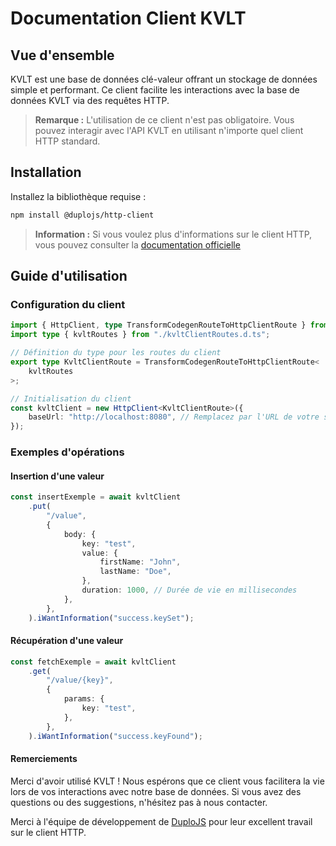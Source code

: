 # Documentation Client KVLT

## Vue d'ensemble

KVLT est une base de données clé-valeur offrant un stockage de données simple et performant. Ce client facilite les interactions avec la base de données KVLT via des requêtes HTTP.

>**Remarque :** L'utilisation de ce client n'est pas obligatoire. Vous pouvez interagir avec l'API KVLT en utilisant n'importe quel client HTTP standard.

## Installation

Installez la bibliothèque requise :

```bash
npm install @duplojs/http-client
```

> **Information :** Si vous voulez plus d'informations sur le client HTTP, vous pouvez consulter la [documentation officielle](https://docs.duplojs.dev/fr/latest/resources/http-client/)

## Guide d'utilisation

### Configuration du client

```typescript
import { HttpClient, type TransformCodegenRouteToHttpClientRoute } from "@duplojs/http-client";
import type { kvltRoutes } from "./kvltClientRoutes.d.ts";

// Définition du type pour les routes du client
export type KvltClientRoute = TransformCodegenRouteToHttpClientRoute<
    kvltRoutes
>;

// Initialisation du client
const kvltClient = new HttpClient<KvltClientRoute>({
    baseUrl: "http://localhost:8080", // Remplacez par l'URL de votre serveur KVLT
});
```

### Exemples d'opérations

#### Insertion d'une valeur

```typescript
const insertExemple = await kvltClient
    .put(
        "/value",
        {
            body: {
                key: "test",
                value: {
                    firstName: "John",
                    lastName: "Doe",
                },
                duration: 1000, // Durée de vie en millisecondes
            },
        },
    ).iWantInformation("success.keySet");
```

#### Récupération d'une valeur

```typescript
const fetchExemple = await kvltClient
    .get(
        "/value/{key}",
        {
            params: {
                key: "test",
            },
        },
    ).iWantInformation("success.keyFound");
```

#### Remerciements

Merci d'avoir utilisé KVLT ! Nous espérons que ce client vous facilitera la vie lors de vos interactions avec notre base de données. Si vous avez des questions ou des suggestions, n'hésitez pas à nous contacter.

Merci à l'équipe de développement de [DuploJS](https://duplojs.dev/) pour leur excellent travail sur le client HTTP.
